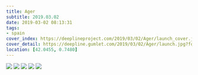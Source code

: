 ```yaml
---
title: Ager
subtitle: 2019.03.02
date: 2019-03-02 08:13:31
tags:
- spain
cover_index: https://deeplineproject.com/2019/03/02/Ager/launch_cover.jpg?format=auto
cover_detail: https://deepline.gumlet.com/2019/03/02/Ager/launch.jpg?format=auto&width=1800
location: [42.0455, 0.7480]
---
```


![](https://deeplineproject.com/2019/03/02/Ager/ager_cliff.jpg?format=auto&width=2000)
![](https://deeplineproject.com/2019/03/02/Ager/river.jpg?format=auto&width=2000)
![](https://deeplineproject.com/2019/03/02/Ager/serpent.jpg?format=auto&width=2000)
![](https://deeplineproject.com/2019/03/02/Ager/launch.jpg?format=auto&width=2000)
![](https://deeplineproject.com/2019/03/02/Ager/ager_town.jpg?format=auto&width=2000)

